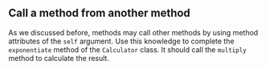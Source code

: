 ## Call a method from another method

As we discussed before, methods may call other methods by using method attributes of the `self` argument.
Use this knowledge to complete the `exponentiate` method of the `Calculator` class. It should
call the `multiply` method to calculate the result.